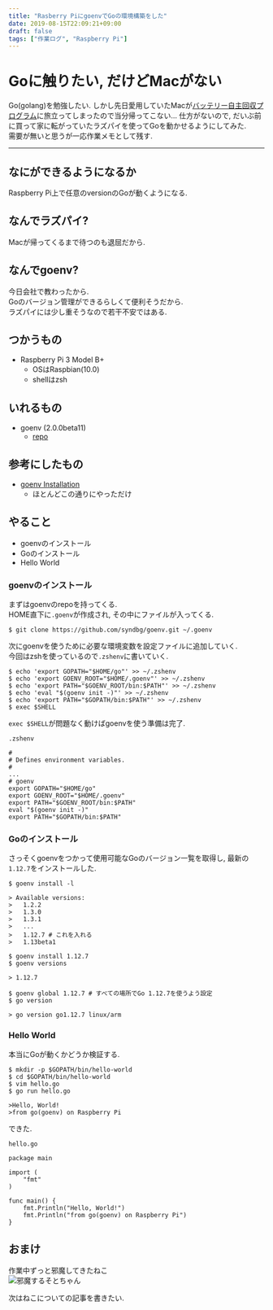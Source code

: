 ```yaml
---
title: "Rasberry PiにgoenvでGoの環境構築をした"
date: 2019-08-15T22:09:21+09:00
draft: false
tags: ["作業ログ", "Raspberry Pi"]
---
```


# Goに触りたい, だけどMacがない
Go(golang)を勉強したい. 
しかし先日愛用していたMacが[バッテリー自主回収プログラム](https://support.apple.com/ja-jp/15-inch-macbook-pro-battery-recall)に旅立ってしまったので当分帰ってこない...
仕方がないので, だいぶ前に買って家に転がっていたラズパイを使ってGoを動かせるようにしてみた.  
需要が無いと思うが一応作業メモとして残す.  


<!--more-->
---
## なにができるようになるか
Raspberry Pi上で任意のversionのGoが動くようになる.

## なんでラズパイ?
Macが帰ってくるまで待つのも退屈だから.  

## なんでgoenv?
今日会社で教わったから.  
Goのバージョン管理ができるらしくて便利そうだから.  
ラズパイには少し重そうなので若干不安ではある.

## つかうもの
- Raspberry Pi 3 Model B+
    - OSはRaspbian(10.0)
    - shellはzsh

## いれるもの
- goenv (2.0.0beta11)
    - [repo](https://github.com/syndbg/goenv)

## 参考にしたもの
- [goenv Installation](https://github.com/syndbg/goenv/blob/master/INSTALL.md)
    - ほとんどこの通りにやっただけ

## やること
- goenvのインストール
- Goのインストール
- Hello World

### goenvのインストール
まずはgoenvのrepoを持ってくる.  
HOME直下に`.goenv`が作成され, その中にファイルが入ってくる.  

```
$ git clone https://github.com/syndbg/goenv.git ~/.goenv
```

次にgoenvを使うために必要な環境変数を設定ファイルに追加していく.  
今回はzshを使っているので`.zshenv`に書いていく.  
```
$ echo 'export GOPATH="$HOME/go"' >> ~/.zshenv
$ echo 'export GOENV_ROOT="$HOME/.goenv"' >> ~/.zshenv
$ echo 'export PATH="$GOENV_ROOT/bin:$PATH"' >> ~/.zshenv
$ echo 'eval "$(goenv init -)"' >> ~/.zshenv
$ echo 'export PATH="$GOPATH/bin:$PATH"' >> ~/.zshenv
$ exec $SHELL
```

`exec $SHELL`が問題なく動けばgoenvを使う準備は完了.  

`.zshenv`
```
#
# Defines environment variables.
#
...
# goenv
export GOPATH="$HOME/go"
export GOENV_ROOT="$HOME/.goenv"
export PATH="$GOENV_ROOT/bin:$PATH"
eval "$(goenv init -)"
export PATH="$GOPATH/bin:$PATH"
```

### Goのインストール
さっそくgoenvをつかって使用可能なGoのバージョン一覧を取得し, 最新の`1.12.7`をインストールした.  

```
$ goenv install -l

> Available versions:
>   1.2.2
>   1.3.0
>   1.3.1
>   ...
>   1.12.7 # これを入れる
>   1.13beta1

$ goenv install 1.12.7
$ goenv versions

> 1.12.7

$ goenv global 1.12.7 # すべての場所でGo 1.12.7を使うよう設定
$ go version

> go version go1.12.7 linux/arm
```

### Hello World
本当にGoが動くかどうか検証する.  

```
$ mkdir -p $GOPATH/bin/hello-world
$ cd $GOPATH/bin/hello-world
$ vim hello.go
$ go run hello.go

>Hello, World!
>from go(goenv) on Raspberry Pi
```

できた.  

`hello.go`
```
package main

import (
    "fmt"
)

func main() {
    fmt.Println("Hello, World!")
    fmt.Println("from go(goenv) on Raspberry Pi")
}
```

## おまけ
作業中ずっと邪魔してきたねこ  
![邪魔するそとちゃん](/images/2019-08-15-sotochan.jpg)  

次はねこについての記事を書きたい.
